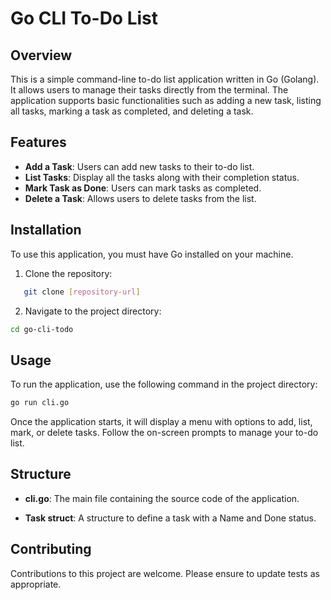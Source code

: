 # Go CLI To-Do List

## Overview

This is a simple command-line to-do list application written in Go (Golang). It allows users to manage their tasks directly from the terminal. The application supports basic functionalities such as adding a new task, listing all tasks, marking a task as completed, and deleting a task.

## Features

- **Add a Task**: Users can add new tasks to their to-do list.
- **List Tasks**: Display all the tasks along with their completion status.
- **Mark Task as Done**: Users can mark tasks as completed.
- **Delete a Task**: Allows users to delete tasks from the list.

## Installation

To use this application, you must have Go installed on your machine.

1. Clone the repository:
```bash
   git clone [repository-url]
```
2. Navigate to the project directory:
```bash
cd go-cli-todo
```

## Usage
To run the application, use the following command in the project directory:

```bash
go run cli.go

```

Once the application starts, it will display a menu with options to add, list, mark, or delete tasks. Follow the on-screen prompts to manage your to-do list.

## Structure

- **cli.go**: The main file containing the source code of the application.

- **Task struct**: A structure to define a task with a Name and Done status.

## Contributing
Contributions to this project are welcome. Please ensure to update tests as appropriate.


